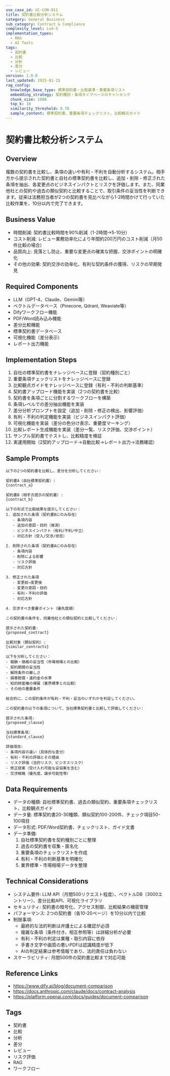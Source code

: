```yaml
---
use_case_id: UC-CON-011
title: 契約書比較分析システム
category: General Business
sub_category: Contract & Compliance
complexity_level: Lv4-5
implementation_types:
  - RAG
  - AI Tools
tags:
  - 契約書
  - 比較
  - 分析
  - 差分
  - レビュー
version: 1.0.0
last_updated: 2025-01-15
rag_config:
  knowledge_base_type: 標準契約書・比較基準・重要条項リスト
  embedding_strategy: 契約種別・条項タイプベースのチャンキング
  chunk_size: 1000
  top_k: 10
  similarity_threshold: 0.78
  sample_content: 標準契約書、重要条項チェックリスト、比較観点ガイド
---
```


# 契約書比較分析システム

## Overview

複数の契約書を比較し、条項の違いや有利・不利を自動分析するシステム。相手方から提示された契約書と自社の標準契約書を比較し、追加・削除・修正された条項を抽出、各変更点のビジネスインパクトとリスクを評価します。また、同業他社との契約や過去の類似契約と比較することで、取引条件の妥当性を判断できます。従来は法務担当者が2つの契約書を見比べながら1-2時間かけて行っていた比較作業を、10分以内で完了できます。

## Business Value

- 時間削減: 契約書比較時間を90%削減（1-2時間→5-10分）
- コスト削減: レビュー業務効率化により年間約200万円のコスト削減（月50件比較の場合）
- 品質向上: 見落とし防止、重要な変更点の確実な把握、交渉ポイントの明確化
- その他の効果: 契約交渉の効率化、有利な契約条件の獲得、リスクの早期発見

## Required Components

- LLM（GPT-4、Claude、Gemini等）
- ベクトルデータベース（Pinecone, Qdrant, Weaviate等）
- Difyワークフロー機能
- PDF/Word読み込み機能
- 差分比較機能
- 標準契約書データベース
- 可視化機能（差分表示）
- レポート出力機能

## Implementation Steps

1. 自社の標準契約書をナレッジベースに登録（契約種別ごと）
2. 重要条項チェックリストをナレッジベースに登録
3. 比較観点ガイドをナレッジベースに登録（有利・不利の判断基準）
4. 契約書アップロード機能を実装（2つの契約書を比較）
5. 契約書を条項ごとに分割するワークフローを構築
6. 条項レベルでの差分抽出機能を実装
7. 差分分析プロンプトを設定（追加・削除・修正の検出、影響評価）
8. 有利・不利の判定機能を実装（ビジネスインパクト評価）
9. 可視化機能を実装（差分の色分け表示、重要度マーキング）
10. 比較レポート生成機能を実装（差分一覧、リスク評価、交渉ポイント）
11. サンプル契約書でテストし、比較精度を検証
12. 実運用開始（2契約アップロード→自動比較→レポート出力→法務確認）

## Sample Prompts

```
以下の2つの契約書を比較し、差分を分析してください：

契約書A（自社標準契約書）:
{contract_a}

契約書B（相手方提示の契約書）:
{contract_b}

以下の形式で比較結果を提示してください：
1. 追加された条項（契約書Bにのみ存在）
   - 条項内容
   - 追加の意図・目的（推測）
   - ビジネスインパクト（有利/不利/中立）
   - 対応方針（受入/交渉/拒否）

2. 削除された条項（契約書Aにのみ存在）
   - 条項内容
   - 削除による影響
   - リスク評価
   - 対応方針

3. 修正された条項
   - 変更前→変更後
   - 変更の意図・目的
   - 有利・不利の評価
   - 対応方針

4. 交渉すべき重要ポイント（優先度順）
```

```
この契約書の条件を、同業他社との類似契約と比較してください：

提示された契約書:
{proposed_contract}

比較対象（類似契約）:
{similar_contracts}

以下を分析してください：
- 報酬・価格の妥当性（市場相場との比較）
- 契約期間の妥当性
- 解除条件の厳しさ
- 損害賠償・違約金の水準
- 知的財産権の帰属（業界標準との比較）
- その他の重要条件

総合的に、この契約条件が有利・不利・妥当のいずれかを判定してください。
```

```
この契約書の以下の条項について、当社標準契約書と比較して評価してください：

提示された条項:
{proposed_clause}

当社標準条項:
{standard_clause}

評価項目:
- 条項内容の違い（具体的な差分）
- 有利・不利の評価とその理由
- リスク評価（法的リスク、ビジネスリスク）
- 修正提案（受け入れ可能な妥協案を含む）
- 交渉戦略（優先度、譲歩可能性等）
```

## Data Requirements

- データの種類: 自社標準契約書、過去の類似契約、重要条項チェックリスト、比較観点ガイド
- データ量: 標準契約書20-30種類、類似契約100-200件、チェック項目50-100項目
- データ形式: PDF/Word契約書、チェックリスト、ガイド文書
- データ準備:
  1. 自社標準契約書を契約種別ごとに整理
  2. 過去の契約書を収集・匿名化
  3. 重要条項のチェックリストを作成
  4. 有利・不利の判断基準を明確化
  5. 業界標準・市場相場データを整理

## Technical Considerations

- システム要件: LLM API（月間500リクエスト程度）、ベクトルDB（3000エントリー）、差分比較API、可視化ライブラリ
- セキュリティ: 契約書の暗号化、アクセス制御、比較結果の機密管理
- パフォーマンス: 2つの契約書（各10-20ページ）を10分以内で比較
- 制限事項:
  - 最終的な法的判断は弁護士による確認が必須
  - 複雑な条項（条件付き、相互参照等）は詳細分析が必要
  - 有利・不利の判定は業種・取引内容に依存
  - 手書き文字や画質の悪いPDFは認識精度が低下
  - AIの判定結果は参考情報であり、法的責任は負わない
- スケーラビリティ: 月間500件の契約書比較まで対応可能

## Reference Links

- https://www.dify.ai/blog/document-comparison
- https://docs.anthropic.com/claude/docs/contract-analysis
- https://platform.openai.com/docs/guides/document-comparison

## Tags

- 契約書
- 比較
- 分析
- 差分
- レビュー
- リスク評価
- RAG
- ワークフロー
